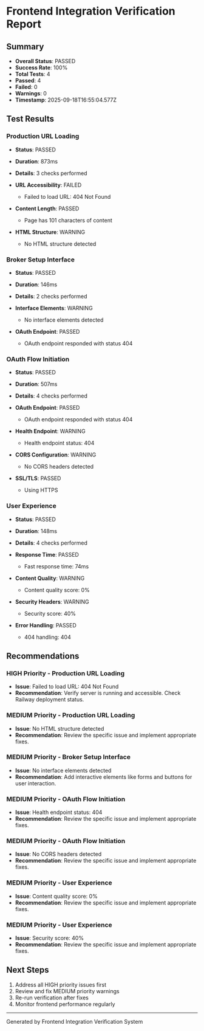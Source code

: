 # Frontend Integration Verification Report

## Summary
- **Overall Status**: PASSED
- **Success Rate**: 100%
- **Total Tests**: 4
- **Passed**: 4
- **Failed**: 0
- **Warnings**: 0
- **Timestamp**: 2025-09-18T16:55:04.577Z

## Test Results


### Production URL Loading
- **Status**: PASSED
- **Duration**: 873ms
- **Details**: 3 checks performed


- **URL Accessibility**: FAILED
  - Failed to load URL: 404 Not Found

- **Content Length**: PASSED
  - Page has 101 characters of content

- **HTML Structure**: WARNING
  - No HTML structure detected


### Broker Setup Interface
- **Status**: PASSED
- **Duration**: 146ms
- **Details**: 2 checks performed


- **Interface Elements**: WARNING
  - No interface elements detected

- **OAuth Endpoint**: PASSED
  - OAuth endpoint responded with status 404


### OAuth Flow Initiation
- **Status**: PASSED
- **Duration**: 507ms
- **Details**: 4 checks performed


- **OAuth Endpoint**: PASSED
  - OAuth endpoint responded with status 404

- **Health Endpoint**: WARNING
  - Health endpoint status: 404

- **CORS Configuration**: WARNING
  - No CORS headers detected

- **SSL/TLS**: PASSED
  - Using HTTPS


### User Experience
- **Status**: PASSED
- **Duration**: 148ms
- **Details**: 4 checks performed


- **Response Time**: PASSED
  - Fast response time: 74ms

- **Content Quality**: WARNING
  - Content quality score: 0%

- **Security Headers**: WARNING
  - Security score: 40%

- **Error Handling**: PASSED
  - 404 handling: 404



## Recommendations


### HIGH Priority - Production URL Loading
- **Issue**: Failed to load URL: 404 Not Found
- **Recommendation**: Verify server is running and accessible. Check Railway deployment status.

### MEDIUM Priority - Production URL Loading
- **Issue**: No HTML structure detected
- **Recommendation**: Review the specific issue and implement appropriate fixes.

### MEDIUM Priority - Broker Setup Interface
- **Issue**: No interface elements detected
- **Recommendation**: Add interactive elements like forms and buttons for user interaction.

### MEDIUM Priority - OAuth Flow Initiation
- **Issue**: Health endpoint status: 404
- **Recommendation**: Review the specific issue and implement appropriate fixes.

### MEDIUM Priority - OAuth Flow Initiation
- **Issue**: No CORS headers detected
- **Recommendation**: Review the specific issue and implement appropriate fixes.

### MEDIUM Priority - User Experience
- **Issue**: Content quality score: 0%
- **Recommendation**: Review the specific issue and implement appropriate fixes.

### MEDIUM Priority - User Experience
- **Issue**: Security score: 40%
- **Recommendation**: Review the specific issue and implement appropriate fixes.


## Next Steps

1. Address all HIGH priority issues first
2. Review and fix MEDIUM priority warnings
3. Re-run verification after fixes
4. Monitor frontend performance regularly

---
Generated by Frontend Integration Verification System
